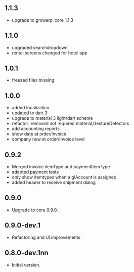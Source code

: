 ## 1.1.3
* upgrade to growerp_core 1.1.3

## 1.1.0
* upgraded searchdropdown
* rental screens changed for hotel app

## 1.0.1
* freezed files missing

## 1.0.0
* added localization
* updated to dart 3
* upgrade to material 3 light/dart scheme
* refactor: removed not required material,GestureDetectors 
* add accounting reports
* show date at order/invoice
* company now at order/invoice level
 
## 0.9.2
* Merged invoice itemType and paymentItemType
* adapted payment tests
* only show itemtypes when a glAccount is assigned
* added header to receive shipment dialog

## 0.9.0
* Upgrade to core 0.9.0.

## 0.9.0-dev.1
* Refactoring and UI improvements.

## 0.8.0-dev.1nn
* Initial version.

